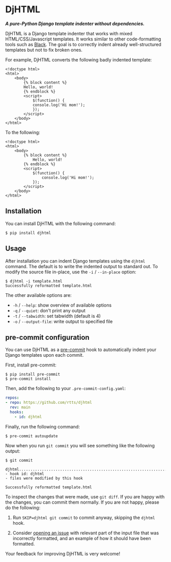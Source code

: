 # DjHTML

***A pure-Python Django template indenter without dependencies.***

DjHTML is a Django template indenter that works with mixed
HTML/CSS/Javascript templates. It works similar to other
code-formatting tools such as [Black](https://github.com/psf/black).
The goal is to correctly indent already well-structured templates but
not to fix broken ones.

For example, DjHTML converts the following badly indented template:

```jinja
<!doctype html>
<html>
    <body>
        {% block content %}
        Hello, world!
        {% endblock %}
        <script>
            $(function() {
            console.log('Hi mom!');
            });
        </script>
    </body>
</html>
```

To the following:

```jinja
<!doctype html>
<html>
    <body>
        {% block content %}
            Hello, world!
        {% endblock %}
        <script>
            $(function() {
                console.log('Hi mom!');
            });
        </script>
    </body>
</html>
```

## Installation

You can install DjHTML with the following command:

    $ pip install djhtml


## Usage

After installation you can indent Django templates using the `djhtml`
command. The default is to write the indented output to standard out.
To modify the source file in-place, use the `-i` / `--in-place`
option:

    $ djhtml -i template.html
    Successfully reformatted template.html

The other available options are:

- `-h` / `--help`: show overview of available options
- `-q` / `--quiet`: don't print any output
- `-t` / `--tabwidth`: set tabwidth (default is 4)
- `-o` / `--output-file`: write output to specified file


## pre-commit configuration

You can use DjHTML as a [pre-commit](https://pre-commit.com/) hook to
automatically indent your Django templates upon each commit.

First, install pre-commit:

    $ pip install pre-commit
    $ pre-commit install

Then, add the following to your `.pre-commit-config.yaml`:

```yml
repos:
- repo: https://github.com/rtts/djhtml
  rev: main
  hooks:
    - id: djhtml
```

Finally, run the following command:

    $ pre-commit autoupdate

Now when you run `git commit` you will see something like the
following output:

    $ git commit

    djhtml...................................................................Failed
    - hook id: djhtml
    - files were modified by this hook

    Successfully reformatted template.html

To inspect the changes that were made, use `git diff`. If you are
happy with the changes, you can commit them normally. If you are not
happy, please do the following:

1. Run `SKIP=djhtml git commit` to commit anyway, skipping the
   `djhtml` hook.

2. Consider [opening an issue](https://github.com/rtts/djhtml/issues)
   with relevant part of the input file that was incorrectly
   formatted, and an example of how it should have been formatted.

Your feedback for improving DjHTML is very welcome!
